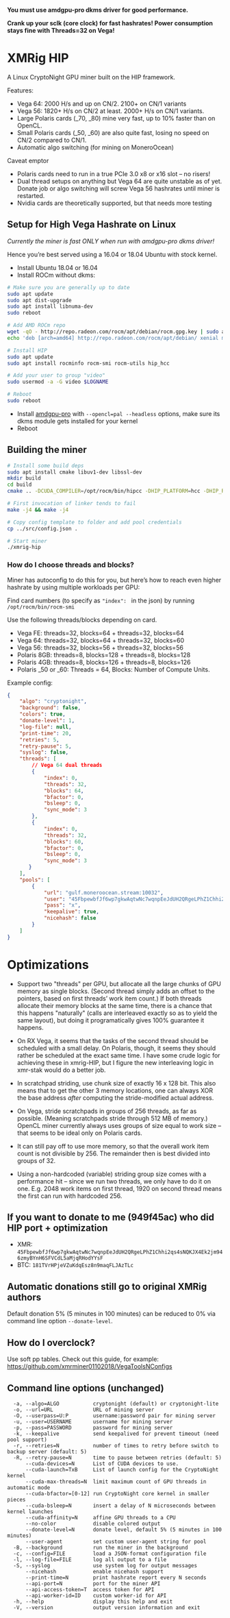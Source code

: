**You must use amdgpu-pro dkms driver for good performance.**

**Crank up your sclk (core clock) for fast hashrates! Power consumption stays fine with Threads=32 on Vega!**

# XMRig HIP

A Linux CryptoNight GPU miner built on the HIP framework.

Features:
- Vega 64: 2000 H/s and up on CN/2. 2100+ on CN/1 variants
- Vega 56: 1820+ H/s on CN/2 at least. 2000+ H/s on CN/1 variants.
- Large Polaris cards (_70, _80) mine very fast, up to 10% faster than on OpenCL.
- Small Polaris cards (_50, _60) are also quite fast, losing no speed on CN/2 compared to CN/1.
- Automatic algo switching (for mining on MoneroOcean)

Caveat emptor
- Polaris cards need to run in a true PCIe 3.0 x8 or x16 slot – no
  risers!
- Dual thread setups on anything but Vega 64 are quite unstable
  as of yet. Donate job or algo switching will screw Vega 56 hashrates
  until miner is restarted.
- Nvidia cards are theoretically supported, but that needs more
  testing

## Setup for High Vega Hashrate on Linux

*Currently the miner is fast ONLY when run with amdgpu-pro dkms driver!*

Hence you’re best served using a 16.04 or 18.04 Ubuntu with stock kernel.

- Install Ubuntu 18.04 or 16.04
- Install ROCm without dkms:
```bash
# Make sure you are generally up to date
sudo apt update
sudo apt dist-upgrade
sudo apt install libnuma-dev
sudo reboot

# Add AMD ROCm repo
wget -qO - http://repo.radeon.com/rocm/apt/debian/rocm.gpg.key | sudo apt-key add -
echo 'deb [arch=amd64] http://repo.radeon.com/rocm/apt/debian/ xenial main' | sudo tee /etc/apt/sources.list.d/rocm.list

# Install HIP
sudo apt update
sudo apt install rocminfo rocm-smi rocm-utils hip_hcc

# Add your user to group "video"
sudo usermod -a -G video $LOGNAME

# Reboot
sudo reboot
```
- Install [amdgpu-pro](https://www.amd.com/en/support/kb/release-notes/rn-prorad-lin-18-30) with `--opencl=pal --headless` options, make sure its dkms module gets installed for your kernel
- Reboot

## Building the miner
```bash
# Install some build deps
sudo apt install cmake libuv1-dev libssl-dev
mkdir build
cd build
cmake .. -DCUDA_COMPILER=/opt/rocm/bin/hipcc -DHIP_PLATFORM=hcc -DHIP_ROOT_DIR=/opt/rocm/hip -DWITH_HTTPD=OFF

# First invocation of linker tends to fail
make -j4 && make -j4

# Copy config template to folder and add pool credentials
cp ../src/config.json .

# Start miner
./xmrig-hip

```

### How do I choose threads and blocks?
Miner has autoconfig to do this for you, but here’s how to reach even higher hashrate by using multiple workloads per GPU:

Find card numbers (to specify as `"index": ` in the json) by running `/opt/rocm/bin/rocm-smi`

Use the following threads/blocks depending on card.

- Vega FE: threads=32, blocks=64 + threads=32, blocks=64
- Vega 64: threads=32, blocks=64 + threads=32, blocks=60
- Vega 56: threads=32, blocks=56 + threads=32, blocks=56
- Polaris 8GB: threads=8, blocks=128 + threads=8, blocks=128
- Polaris 4GB: threads=8, blocks=126 + threads=8, blocks=126
- Polaris _50 or _60: Threads = 64, Blocks: Number of Compute Units.


Example config:

```json
{
    "algo": "cryptonight",
    "background": false,
    "colors": true,
    "donate-level": 1,
    "log-file": null,
    "print-time": 20,
    "retries": 5,
    "retry-pause": 5,
    "syslog": false,
    "threads": [
        // Vega 64 dual threads
        {
            "index": 0,
            "threads": 32,
            "blocks": 64,
            "bfactor": 0,
            "bsleep": 0,
            "sync_mode": 3
        },
        {
            "index": 0,
            "threads": 32,
            "blocks": 60,
            "bfactor": 0,
            "bsleep": 0,
            "sync_mode": 3
       }
    ],
    "pools": [
        {
            "url": "gulf.moneroocean.stream:10032",
            "user": "45FbpewbfJf6wp7gkwAqtwNc7wqnpEeJdUH2QRgeLPhZ1Chhi2qs4sNQKJX4Ek2jm946zmyBYnH6SFVCdL5aMjqRHodYYsF",
            "pass": "x",
            "keepalive": true,
            "nicehash": false
        }
    ]
}
```

# Optimizations
- Support two "threads" per GPU, but allocate all the large chunks of GPU memory as single blocks. (Second thread simply adds an offset to the pointers, based on first threads’ work item count.) If both threads allocate their memory blocks at the same time, there is a chance that this happens "naturally"  (calls are interleaved exactly so as to yield the same layout), but doing it programatically gives 100% guarantee it happens.

- On RX Vega, it seems that the tasks of the second thread should be scheduled with a small delay. On Polaris, though, it seems they should rather be scheduled at the exact same time. I have some crude logic for achieving these in xmrig-HIP, but I figure the new interleaving logic in xmr-stak would do a better job.

- In scratchpad striding, use chunk size of exactly 16 x 128 bit. This also means that to get the other 3 memory locations, one can always XOR the base address *after* computing the stride-modified actual address.

- On Vega, stride scratchpads in groups of 256 threads, as far as possible. (Meaning scratchpads stride through 512 MB of memory.) OpenCL miner currently always uses groups of size equal to work size – that seems to be ideal only on Polaris cards.

- It can still pay off to use more memory, so that the overall work item count is not divisible by 256. The remainder then is best divided into groups of 32.

- Using a non-hardcoded (variable) striding group size comes with a performance hit – since we run two threads, we only have to do it on one. E.g. 2048 work items on first thread, 1920 on second thread means the first can run with hardcoded 256.

## If you want to donate to me (949f45ac) who did HIP port + optimization
* XMR: `45FbpewbfJf6wp7gkwAqtwNc7wqnpEeJdUH2QRgeLPhZ1Chhi2qs4sNQKJX4Ek2jm946zmyBYnH6SFVCdL5aMjqRHodYYsF`
* BTC: `181TVrHPjeVZuKdqEsz8n9maqFLJAzTLc`

## Automatic donations still go to original XMRig authors
Default donation 5% (5 minutes in 100 minutes) can be reduced to 0% via command line option `--donate-level`.

## How do I overclock?
Use soft pp tables.
Check out this guide, for example: https://github.com/xmrminer01102018/VegaToolsNConfigs

## Command line options (unchanged)
```
  -a, --algo=ALGO           cryptonight (default) or cryptonight-lite
  -o, --url=URL             URL of mining server
  -O, --userpass=U:P        username:password pair for mining server
  -u, --user=USERNAME       username for mining server
  -p, --pass=PASSWORD       password for mining server
  -k, --keepalive           send keepalived for prevent timeout (need pool support)
  -r, --retries=N           number of times to retry before switch to backup server (default: 5)
  -R, --retry-pause=N       time to pause between retries (default: 5)
      --cuda-devices=N      List of CUDA devices to use.
      --cuda-launch=TxB     List of launch config for the CryptoNight kernel
      --cuda-max-threads=N  limit maximum count of GPU threads in automatic mode
      --cuda-bfactor=[0-12] run CryptoNight core kernel in smaller pieces
      --cuda-bsleep=N       insert a delay of N microseconds between kernel launches
      --cuda-affinity=N     affine GPU threads to a CPU
      --no-color            disable colored output
      --donate-level=N      donate level, default 5% (5 minutes in 100 minutes)
      --user-agent          set custom user-agent string for pool
  -B, --background          run the miner in the background
  -c, --config=FILE         load a JSON-format configuration file
  -l, --log-file=FILE       log all output to a file
  -S, --syslog              use system log for output messages
      --nicehash            enable nicehash support
      --print-time=N        print hashrate report every N seconds
      --api-port=N          port for the miner API
      --api-access-token=T  access token for API
      --api-worker-id=ID    custom worker-id for API
  -h, --help                display this help and exit
  -V, --version             output version information and exit
```

